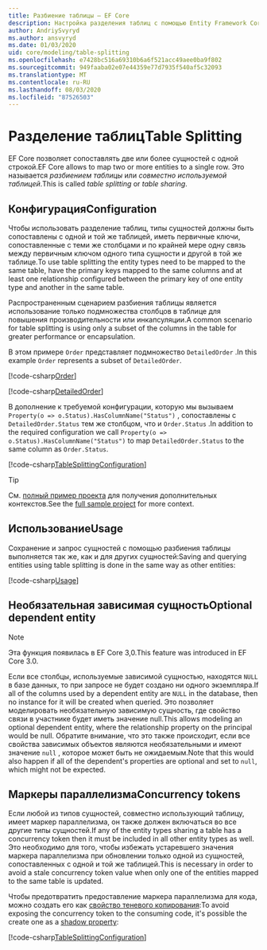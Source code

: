 ```yaml
---
title: Разбиение таблицы — EF Core
description: Настройка разделения таблиц с помощью Entity Framework Core
author: AndriySvyryd
ms.author: ansvyryd
ms.date: 01/03/2020
uid: core/modeling/table-splitting
ms.openlocfilehash: e7428bc516a69310b6a6f521acc49aee0ba9f802
ms.sourcegitcommit: 949faaba02e07e44359e77d7935f540af5c32093
ms.translationtype: MT
ms.contentlocale: ru-RU
ms.lasthandoff: 08/03/2020
ms.locfileid: "87526503"
---
```

# <a name="table-splitting"></a><span data-ttu-id="28cdc-103">Разделение таблиц</span><span class="sxs-lookup"><span data-stu-id="28cdc-103">Table Splitting</span></span>

<span data-ttu-id="28cdc-104">EF Core позволяет сопоставлять две или более сущностей с одной строкой.</span><span class="sxs-lookup"><span data-stu-id="28cdc-104">EF Core allows to map two or more entities to a single row.</span></span> <span data-ttu-id="28cdc-105">Это называется _разбиением таблицы_ или _совместно используемой таблицей_.</span><span class="sxs-lookup"><span data-stu-id="28cdc-105">This is called _table splitting_ or _table sharing_.</span></span>

## <a name="configuration"></a><span data-ttu-id="28cdc-106">Конфигурация</span><span class="sxs-lookup"><span data-stu-id="28cdc-106">Configuration</span></span>

<span data-ttu-id="28cdc-107">Чтобы использовать разделение таблиц, типы сущностей должны быть сопоставлены с одной и той же таблицей, иметь первичные ключи, сопоставленные с теми же столбцами и по крайней мере одну связь между первичным ключом одного типа сущности и другой в той же таблице.</span><span class="sxs-lookup"><span data-stu-id="28cdc-107">To use table splitting the entity types need to be mapped to the same table, have the primary keys mapped to the same columns and at least one relationship configured between the primary key of one entity type and another in the same table.</span></span>

<span data-ttu-id="28cdc-108">Распространенным сценарием разбиения таблицы является использование только подмножества столбцов в таблице для повышения производительности или инкапсуляции.</span><span class="sxs-lookup"><span data-stu-id="28cdc-108">A common scenario for table splitting is using only a subset of the columns in the table for greater performance or encapsulation.</span></span>

<span data-ttu-id="28cdc-109">В этом примере `Order` представляет подмножество `DetailedOrder` .</span><span class="sxs-lookup"><span data-stu-id="28cdc-109">In this example `Order` represents a subset of `DetailedOrder`.</span></span>

[!code-csharp[Order](../../../samples/core/Modeling/TableSplitting/Order.cs?name=Order)]

[!code-csharp[DetailedOrder](../../../samples/core/Modeling/TableSplitting/DetailedOrder.cs?name=DetailedOrder)]

<span data-ttu-id="28cdc-110">В дополнение к требуемой конфигурации, которую мы вызываем `Property(o => o.Status).HasColumnName("Status")` , сопоставлены с `DetailedOrder.Status` тем же столбцом, что и `Order.Status` .</span><span class="sxs-lookup"><span data-stu-id="28cdc-110">In addition to the required configuration we call `Property(o => o.Status).HasColumnName("Status")` to map `DetailedOrder.Status` to the same column as `Order.Status`.</span></span>

[!code-csharp[TableSplittingConfiguration](../../../samples/core/Modeling/TableSplitting/TableSplittingContext.cs?name=TableSplitting)]

> [!TIP]
> <span data-ttu-id="28cdc-111">См. [полный пример проекта](https://github.com/dotnet/EntityFramework.Docs/tree/master/samples/core/Modeling/TableSplitting) для получения дополнительных контекстов.</span><span class="sxs-lookup"><span data-stu-id="28cdc-111">See the [full sample project](https://github.com/dotnet/EntityFramework.Docs/tree/master/samples/core/Modeling/TableSplitting) for more context.</span></span>

## <a name="usage"></a><span data-ttu-id="28cdc-112">Использование</span><span class="sxs-lookup"><span data-stu-id="28cdc-112">Usage</span></span>

<span data-ttu-id="28cdc-113">Сохранение и запрос сущностей с помощью разбиения таблицы выполняется так же, как и для других сущностей:</span><span class="sxs-lookup"><span data-stu-id="28cdc-113">Saving and querying entities using table splitting is done in the same way as other entities:</span></span>

[!code-csharp[Usage](../../../samples/core/Modeling/TableSplitting/Program.cs?name=Usage)]

## <a name="optional-dependent-entity"></a><span data-ttu-id="28cdc-114">Необязательная зависимая сущность</span><span class="sxs-lookup"><span data-stu-id="28cdc-114">Optional dependent entity</span></span>

> [!NOTE]
> <span data-ttu-id="28cdc-115">Эта функция появилась в EF Core 3,0.</span><span class="sxs-lookup"><span data-stu-id="28cdc-115">This feature was introduced in EF Core 3.0.</span></span>

<span data-ttu-id="28cdc-116">Если все столбцы, используемые зависимой сущностью, находятся `NULL` в базе данных, то при запросе не будет создано ни одного экземпляра.</span><span class="sxs-lookup"><span data-stu-id="28cdc-116">If all of the columns used by a dependent entity are `NULL` in the database, then no instance for it will be created when queried.</span></span> <span data-ttu-id="28cdc-117">Это позволяет моделировать необязательную зависимую сущность, где свойство связи в участнике будет иметь значение null.</span><span class="sxs-lookup"><span data-stu-id="28cdc-117">This allows modeling an optional dependent entity, where the relationship property on the principal would be null.</span></span> <span data-ttu-id="28cdc-118">Обратите внимание, что это также происходит, если все свойства зависимых объектов являются необязательными и имеют значение `null` , которое может быть не ожидаемым.</span><span class="sxs-lookup"><span data-stu-id="28cdc-118">Note that this would also happen if all of the dependent's properties are optional and set to `null`, which might not be expected.</span></span>

## <a name="concurrency-tokens"></a><span data-ttu-id="28cdc-119">Маркеры параллелизма</span><span class="sxs-lookup"><span data-stu-id="28cdc-119">Concurrency tokens</span></span>

<span data-ttu-id="28cdc-120">Если любой из типов сущностей, совместно использующий таблицу, имеет маркер параллелизма, он также должен включаться во все другие типы сущностей.</span><span class="sxs-lookup"><span data-stu-id="28cdc-120">If any of the entity types sharing a table has a concurrency token then it must be included in all other entity types as well.</span></span> <span data-ttu-id="28cdc-121">Это необходимо для того, чтобы избежать устаревшего значения маркера параллелизма при обновлении только одной из сущностей, сопоставленных с одной и той же таблицей.</span><span class="sxs-lookup"><span data-stu-id="28cdc-121">This is necessary in order to avoid a stale concurrency token value when only one of the entities mapped to the same table is updated.</span></span>

<span data-ttu-id="28cdc-122">Чтобы предотвратить предоставление маркера параллелизма для кода, можно создать его как [свойство теневого копирования](xref:core/modeling/shadow-properties):</span><span class="sxs-lookup"><span data-stu-id="28cdc-122">To avoid exposing the concurrency token to the consuming code, it's possible the create one as a [shadow property](xref:core/modeling/shadow-properties):</span></span>

[!code-csharp[TableSplittingConfiguration](../../../samples/core/Modeling/TableSplitting/TableSplittingContext.cs?name=ConcurrencyToken&highlight=2)]
